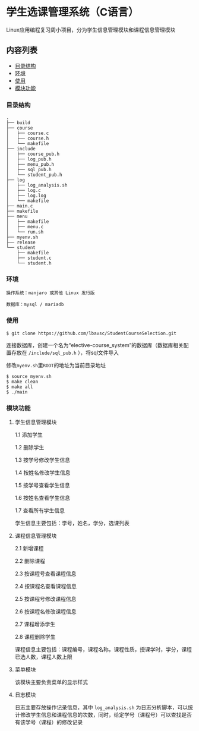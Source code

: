# 学生选课管理系统（C语言）

Linux应用编程复习周小项目，分为学生信息管理模块和课程信息管理模块


## 内容列表
- [目录结构](#目录结构)
- [环境](#环境)
- [使用](#使用)
- [模块功能](#模块功能)


### 目录结构

```
.
├── build
├── course
│   ├── course.c
│   ├── course.h
│   └── makefile
├── include
│   ├── course_pub.h
│   ├── log_pub.h
│   ├── menu_pub.h
│   ├── sql_pub.h
│   └── student_pub.h
├── log
│   ├── log_analysis.sh
│   ├── log.c
│   ├── log.log
│   └── makefile
├── main.c
├── makefile
├── menu
│   ├── makefile
│   ├── menu.c
│   └── run.sh
├── myenv.sh
├── release
└── student
    ├── makefile
    ├── student.c
    └── student.h

```

### 环境
```
操作系统：manjaro 或其他 Linux 发行版

数据库：mysql / mariadb

```
### 使用
```
$ git clone https://github.com/lbavsc/StudentCourseSelection.git
```

连接数据库，创建一个名为“elective-course_system”的数据库（数据库相关配置存放在 ```/include/sql_pub.h``` ），将sql文件导入

修改```myenv.sh```里```ROOT```的地址为当前目录地址

```
$ source myenv.sh
$ make clean
$ make all
$ ./main
```


### 模块功能
1. 学生信息管理模块
    
    1.1 添加学生
    
    1.2 删除学生

    1.3 按学号修改学生信息

    1.4 按姓名修改学生信息

    1.5 按学号查看学生信息

    1.6 按姓名查看学生信息

    1.7 查看所有学生信息

    学生信息主要包括：学号，姓名，学分，选课列表

2. 课程信息管理模块
    
    2.1 新增课程

    2.2 删除课程

    2.3 按课程号查看课程信息

    2.4 按课程名查看课程信息

    2.5 按课程号修改课程信息

    2.6 按课程名修改课程信息

    2.7 课程增添学生

    2.8 课程删除学生
    
    课程信息主要包括：课程编号，课程名称，课程性质，授课学时，学分，课程已选人数，课程人数上限

3. 菜单模块

    该模块主要负责菜单的显示样式

4. 日志模块

    日志主要存放操作记录信息，其中 ``` log_analysis.sh ``` 为日志分析脚本，可以统计修改学生信息和课程信息的次数，同时，给定学号（课程号）可以查找是否有该学号（课程）的修改记录


